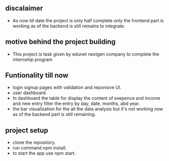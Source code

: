 ## discalaimer
- As now till date the project is only half complete only the frontend part is working as of the backend is still remains to integrate.

## motive behind the project building
- This project is task given by edunet nextgen company to complete the internship program

## Funtionality till now
- login signup pages with validation and reponsive UI.
- user dashboard.
- In dashboard the table for display the content of exepence and income and new entry filter the entry by day, date, months, abd year.
- the bar visualization for the all the data analysis but it's not working now as of the backend part is still remaining.
## project setup
- clone the repository.
- run command npm install.
- to start the app use npm start.
  
